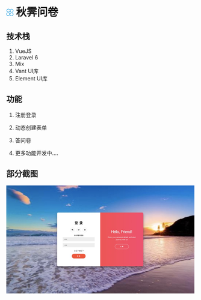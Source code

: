 # <img src="public/images/logo.png" alt="logo" style="zoom: 15%;" /> 秋霁问卷

## 技术栈

1. VueJS
2. Laravel 6
3. Mix
4. Vant UI库
5. Element UI库




## 功能

1. 注册登录

2. 动态创建表单

3. 答问卷

4. 更多功能开发中....

   

## 部分截图

<img src="screenshot/login.jpeg" alt="login" style="zoom:50%;" />
